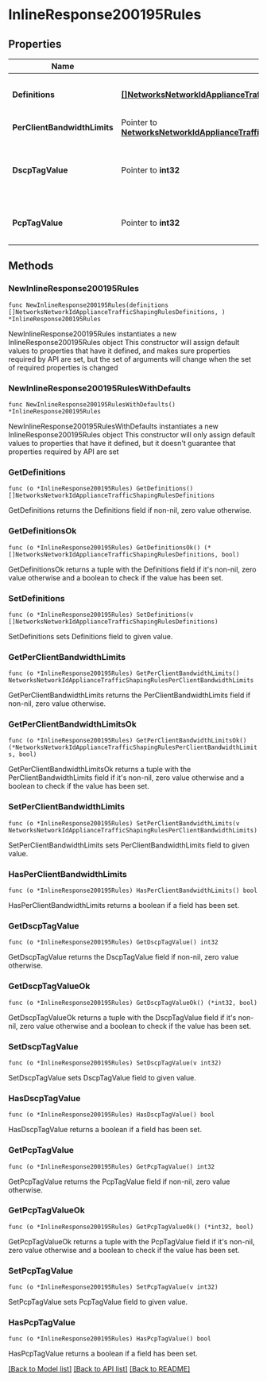# InlineResponse200195Rules

## Properties

Name | Type | Description | Notes
------------ | ------------- | ------------- | -------------
**Definitions** | [**[]NetworksNetworkIdApplianceTrafficShapingRulesDefinitions**](NetworksNetworkIdApplianceTrafficShapingRulesDefinitions.md) |     A list of objects describing the definitions of your traffic shaping rule. At least one definition is required.  | 
**PerClientBandwidthLimits** | Pointer to [**NetworksNetworkIdApplianceTrafficShapingRulesPerClientBandwidthLimits**](NetworksNetworkIdApplianceTrafficShapingRulesPerClientBandwidthLimits.md) |  | [optional] 
**DscpTagValue** | Pointer to **int32** |     The DSCP tag applied by your rule. null means &#39;Do not change DSCP tag&#39;.     For a list of possible tag values, use the trafficShaping/dscpTaggingOptions endpoint.  | [optional] 
**PcpTagValue** | Pointer to **int32** |     The PCP tag applied by your rule. Can be 0 (lowest priority) through 7 (highest priority).     null means &#39;Do not set PCP tag&#39;.  | [optional] 

## Methods

### NewInlineResponse200195Rules

`func NewInlineResponse200195Rules(definitions []NetworksNetworkIdApplianceTrafficShapingRulesDefinitions, ) *InlineResponse200195Rules`

NewInlineResponse200195Rules instantiates a new InlineResponse200195Rules object
This constructor will assign default values to properties that have it defined,
and makes sure properties required by API are set, but the set of arguments
will change when the set of required properties is changed

### NewInlineResponse200195RulesWithDefaults

`func NewInlineResponse200195RulesWithDefaults() *InlineResponse200195Rules`

NewInlineResponse200195RulesWithDefaults instantiates a new InlineResponse200195Rules object
This constructor will only assign default values to properties that have it defined,
but it doesn't guarantee that properties required by API are set

### GetDefinitions

`func (o *InlineResponse200195Rules) GetDefinitions() []NetworksNetworkIdApplianceTrafficShapingRulesDefinitions`

GetDefinitions returns the Definitions field if non-nil, zero value otherwise.

### GetDefinitionsOk

`func (o *InlineResponse200195Rules) GetDefinitionsOk() (*[]NetworksNetworkIdApplianceTrafficShapingRulesDefinitions, bool)`

GetDefinitionsOk returns a tuple with the Definitions field if it's non-nil, zero value otherwise
and a boolean to check if the value has been set.

### SetDefinitions

`func (o *InlineResponse200195Rules) SetDefinitions(v []NetworksNetworkIdApplianceTrafficShapingRulesDefinitions)`

SetDefinitions sets Definitions field to given value.


### GetPerClientBandwidthLimits

`func (o *InlineResponse200195Rules) GetPerClientBandwidthLimits() NetworksNetworkIdApplianceTrafficShapingRulesPerClientBandwidthLimits`

GetPerClientBandwidthLimits returns the PerClientBandwidthLimits field if non-nil, zero value otherwise.

### GetPerClientBandwidthLimitsOk

`func (o *InlineResponse200195Rules) GetPerClientBandwidthLimitsOk() (*NetworksNetworkIdApplianceTrafficShapingRulesPerClientBandwidthLimits, bool)`

GetPerClientBandwidthLimitsOk returns a tuple with the PerClientBandwidthLimits field if it's non-nil, zero value otherwise
and a boolean to check if the value has been set.

### SetPerClientBandwidthLimits

`func (o *InlineResponse200195Rules) SetPerClientBandwidthLimits(v NetworksNetworkIdApplianceTrafficShapingRulesPerClientBandwidthLimits)`

SetPerClientBandwidthLimits sets PerClientBandwidthLimits field to given value.

### HasPerClientBandwidthLimits

`func (o *InlineResponse200195Rules) HasPerClientBandwidthLimits() bool`

HasPerClientBandwidthLimits returns a boolean if a field has been set.

### GetDscpTagValue

`func (o *InlineResponse200195Rules) GetDscpTagValue() int32`

GetDscpTagValue returns the DscpTagValue field if non-nil, zero value otherwise.

### GetDscpTagValueOk

`func (o *InlineResponse200195Rules) GetDscpTagValueOk() (*int32, bool)`

GetDscpTagValueOk returns a tuple with the DscpTagValue field if it's non-nil, zero value otherwise
and a boolean to check if the value has been set.

### SetDscpTagValue

`func (o *InlineResponse200195Rules) SetDscpTagValue(v int32)`

SetDscpTagValue sets DscpTagValue field to given value.

### HasDscpTagValue

`func (o *InlineResponse200195Rules) HasDscpTagValue() bool`

HasDscpTagValue returns a boolean if a field has been set.

### GetPcpTagValue

`func (o *InlineResponse200195Rules) GetPcpTagValue() int32`

GetPcpTagValue returns the PcpTagValue field if non-nil, zero value otherwise.

### GetPcpTagValueOk

`func (o *InlineResponse200195Rules) GetPcpTagValueOk() (*int32, bool)`

GetPcpTagValueOk returns a tuple with the PcpTagValue field if it's non-nil, zero value otherwise
and a boolean to check if the value has been set.

### SetPcpTagValue

`func (o *InlineResponse200195Rules) SetPcpTagValue(v int32)`

SetPcpTagValue sets PcpTagValue field to given value.

### HasPcpTagValue

`func (o *InlineResponse200195Rules) HasPcpTagValue() bool`

HasPcpTagValue returns a boolean if a field has been set.


[[Back to Model list]](../README.md#documentation-for-models) [[Back to API list]](../README.md#documentation-for-api-endpoints) [[Back to README]](../README.md)


